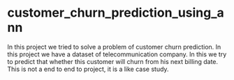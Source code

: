 # customer_churn_prediction_using_ann

In this project we tried to solve a problem of customer churn prediction. 
In this project we have a dataset of telecommunication company. 
In this we try to predict that whether this customer will churn from his next billing date. 
This is not a end to end to project, it is a like case study.
